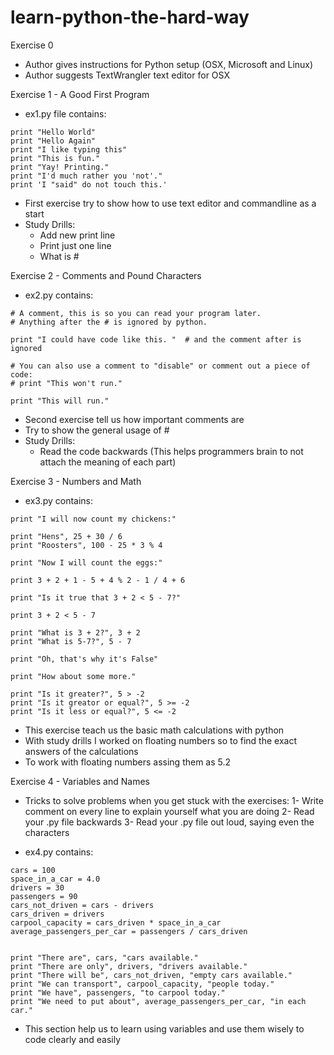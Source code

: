 # learn-python-the-hard-way

Exercise 0

- Author gives instructions for Python setup (OSX, Microsoft and Linux)
- Author suggests TextWrangler text editor for OSX

Exercise 1 - A Good First Program

- ex1.py file contains:
```
print "Hello World"
print "Hello Again"
print "I like typing this"
print "This is fun."
print "Yay! Printing."
print "I'd much rather you 'not'."
print 'I "said" do not touch this.'
```

- First exercise try to show how to use text editor and commandline as a start
- Study Drills:
  - Add new print line
  - Print just one line
  - What is #

Exercise 2 - Comments and Pound Characters

- ex2.py contains:
```
# A comment, this is so you can read your program later.
# Anything after the # is ignored by python.

print "I could have code like this. "  # and the comment after is ignored

# You can also use a comment to "disable" or comment out a piece of code:
# print "This won't run."

print "This will run."
```

- Second exercise tell us how important comments are
- Try to show the general usage of # 
- Study Drills:
  - Read the code backwards (This helps programmers brain to not attach the meaning of each part)

Exercise 3 - Numbers and Math

- ex3.py contains:
``` 
print "I will now count my chickens:"

print "Hens", 25 + 30 / 6
print "Roosters", 100 - 25 * 3 % 4

print "Now I will count the eggs:"

print 3 + 2 + 1 - 5 + 4 % 2 - 1 / 4 + 6

print "Is it true that 3 + 2 < 5 - 7?"

print 3 + 2 < 5 - 7

print "What is 3 + 2?", 3 + 2
print "What is 5-7?", 5 - 7

print "Oh, that's why it's False"

print "How about some more."

print "Is it greater?", 5 > -2
print "Is it greator or equal?", 5 >= -2
print "Is it less or equal?", 5 <= -2
```

- This exercise teach us the basic math calculations with python
- With study drills I worked on floating numbers so to find the exact answers of the calculations
- To work with floating numbers assing them as 5.2

Exercise 4 - Variables and Names

- Tricks to solve problems when you get stuck with the exercises: 
 1- Write comment on every line to explain yourself what you are doing
 2- Read your .py file backwards
 3- Read your .py file out loud, saying even the characters

- ex4.py contains:
```
cars = 100
space_in_a_car = 4.0
drivers = 30
passengers = 90
cars_not_driven = cars - drivers
cars_driven = drivers
carpool_capacity = cars_driven * space_in_a_car
average_passengers_per_car = passengers / cars_driven


print "There are", cars, "cars available."
print "There are only", drivers, "drivers available."
print "There will be", cars_not_driven, "empty cars available."
print "We can transport", carpool_capacity, "people today."
print "We have", passengers, "to carpool today."
print "We need to put about", average_passengers_per_car, "in each car."
```

- This section help us to learn using variables and use them wisely to code clearly and easily
